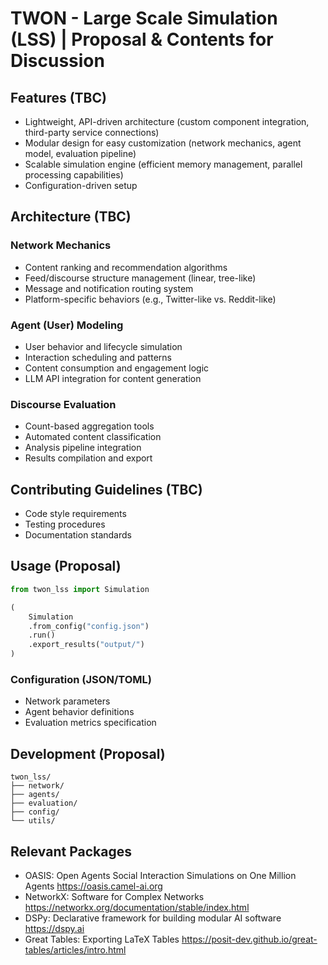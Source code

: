# TWON - Large Scale Simulation (LSS) | Proposal & Contents for Discussion

## Features (TBC)

- Lightweight, API-driven architecture (custom component integration, third-party service connections)
- Modular design for easy customization (network mechanics, agent model, evaluation pipeline)
- Scalable simulation engine (efficient memory management, parallel processing capabilities)
- Configuration-driven setup

## Architecture (TBC)

### Network Mechanics

- Content ranking and recommendation algorithms
- Feed/discourse structure management (linear, tree-like)
- Message and notification routing system
- Platform-specific behaviors (e.g., Twitter-like vs. Reddit-like)

### Agent (User) Modeling

- User behavior and lifecycle simulation
- Interaction scheduling and patterns
- Content consumption and engagement logic
- LLM API integration for content generation

### Discourse Evaluation

- Count-based aggregation tools
- Automated content classification
- Analysis pipeline integration
- Results compilation and export

## Contributing Guidelines (TBC)

- Code style requirements
- Testing procedures
- Documentation standards

## Usage (Proposal)

```python
from twon_lss import Simulation

(
    Simulation
    .from_config("config.json")
    .run()
    .export_results("output/")
)
```

### Configuration (JSON/TOML)

- Network parameters
- Agent behavior definitions
- Evaluation metrics specification

## Development (Proposal)
```
twon_lss/
├── network/
├── agents/
├── evaluation/
├── config/
└── utils/
```

## Relevant Packages

- OASIS: Open Agents Social Interaction Simulations on One Million Agents <https://oasis.camel-ai.org>
- NetworkX: Software for Complex Networks <https://networkx.org/documentation/stable/index.html>
- DSPy: Declarative framework for building modular AI software <https://dspy.ai>
- Great Tables: Exporting LaTeX Tables <https://posit-dev.github.io/great-tables/articles/intro.html>

